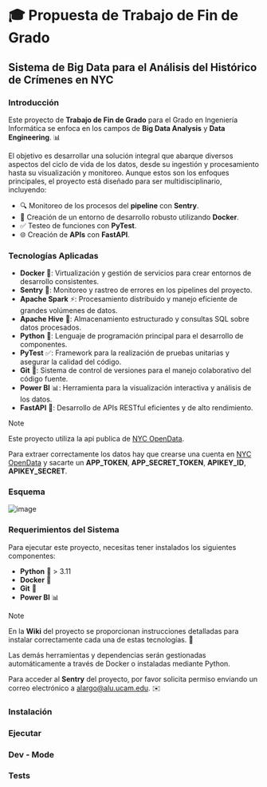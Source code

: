# 🎓 Propuesta de Trabajo de Fin de Grado

## Sistema de Big Data para el Análisis del Histórico de Crímenes en NYC

### **Introducción**

Este proyecto de **Trabajo de Fin de Grado** para el Grado en Ingeniería Informática se enfoca en los campos de **Big Data Analysis** y **Data Engineering**. 📊

El objetivo es desarrollar una solución integral que abarque diversos aspectos del ciclo de vida de los datos, desde su ingestión y procesamiento hasta su visualización y monitoreo. Aunque estos son los enfoques principales, el proyecto está diseñado para ser multidisciplinario, incluyendo:

- 🔍 Monitoreo de los procesos del **pipeline** con **Sentry**.
- 🐳 Creación de un entorno de desarrollo robusto utilizando **Docker**.
- ✅ Testeo de funciones con **PyTest**.
- 🌐 Creación de **APIs** con **FastAPI**.

### **Tecnologías Aplicadas**

- **Docker** 🐳: Virtualización y gestión de servicios para crear entornos de desarrollo consistentes.
- **Sentry** 🔔: Monitoreo y rastreo de errores en los pipelines del proyecto.
- **Apache Spark** ⚡: Procesamiento distribuido y manejo eficiente de grandes volúmenes de datos.
- **Apache Hive** 🐝: Almacenamiento estructurado y consultas SQL sobre datos procesados.
- **Python** 🐍: Lenguaje de programación principal para el desarrollo de componentes.
- **PyTest** ✅: Framework para la realización de pruebas unitarias y asegurar la calidad del código.
- **Git** 🌿: Sistema de control de versiones para el manejo colaborativo del código fuente.
- **Power BI** 📊: Herramienta para la visualización interactiva y análisis de los datos.
- **FastAPI** 🚀: Desarrollo de APIs RESTful eficientes y de alto rendimiento.

> [!Note]
> Este proyecto utiliza la api publica de [NYC OpenData](https://opendata.cityofnewyork.us/).
> 
> Para extraer correctamente los datos hay que crearse una cuenta en [NYC OpenData](https://opendata.cityofnewyork.us/) y sacarte un **APP_TOKEN**, **APP_SECRET_TOKEN**, **APIKEY_ID**, **APIKEY_SECRET**.

### **Esquema**
![image](https://github.com/user-attachments/assets/992fcded-4cc1-42e5-af0d-3feba100c48b)



### **Requerimientos del Sistema**

Para ejecutar este proyecto, necesitas tener instalados los siguientes componentes:

- **Python** 🐍 > 3.11
- **Docker** 🐳 
- **Git** 🌿
- **Power BI** 📊

> [!Note] 
> En la **Wiki** del proyecto se proporcionan instrucciones detalladas para instalar correctamente cada una de estas tecnologías. 📘

Las demás herramientas y dependencias serán gestionadas automáticamente a través de Docker o instaladas mediante Python.

Para acceder al **Sentry** del proyecto, por favor solicita permiso enviando un correo electrónico a [alargo@alu.ucam.edu](mailto:alargo@alu.ucam.edu). ✉️


### **Instalación**



### **Ejecutar**

### **Dev - Mode**

### **Tests**
